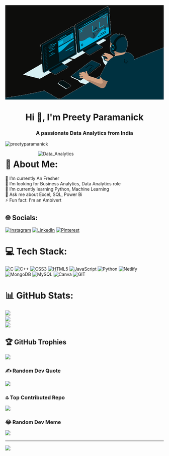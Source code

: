 <img align="center" alt="Data_Analytics" width="1000px" src="https://raw.githubusercontent.com/Potential17/Potential17/master/user%20(2).gif">
<h1 align="center">Hi 👋, I'm Preety Paramanick</h1>
<h3 align="center">A passionate Data Analytics from India</h3>
<p align="left"> <img src="https://komarev.com/ghpvc/?username=preetyparamanick&label=Profile%20views&color=0e75b6&style=flat" alt="preetyparamanick" /> </p>

<img align="right" alt="Data_Analytics" width="400px" src="https://miro.medium.com/v2/resize:fit:679/1*DsIpnvUFCtKFEXCWLx3g5Q.gif">

# 💫 About Me:
🔭 I’m currently An Fresher<br>🤝 I’m looking for Business Analytics, Data Analytics role<br>🌱 I’m currently learning Python, Machine Learning<br>💬 Ask me about Excel, SQL, Power Bi<br>⚡ Fun fact: I'm an Ambivert
  


## 🌐 Socials:
<p align="center">
  
[![Instagram](https://img.shields.io/badge/Instagram-%23E4405F.svg?logo=Instagram&logoColor=white)](https://instagram.com/rocking_rima) [![LinkedIn](https://img.shields.io/badge/LinkedIn-%230077B5.svg?logo=linkedin&logoColor=white)](https://linkedin.com/in/preety-paramanick-9863b11b4) [![Pinterest](https://img.shields.io/badge/Pinterest-%23E60023.svg?logo=Pinterest&logoColor=white)](https://pinterest.com/@preetyparamanick2019) 
</p>

# 💻 Tech Stack:
<p align="center">
  
![C](https://img.shields.io/badge/c-%2300599C.svg?style=plastic&logo=c&logoColor=white) ![C++](https://img.shields.io/badge/c++-%2300599C.svg?style=plastic&logo=c%2B%2B&logoColor=white) ![CSS3](https://img.shields.io/badge/css3-%231572B6.svg?style=plastic&logo=css3&logoColor=white) ![HTML5](https://img.shields.io/badge/html5-%23E34F26.svg?style=plastic&logo=html5&logoColor=white) ![JavaScript](https://img.shields.io/badge/javascript-%23323330.svg?style=plastic&logo=javascript&logoColor=%23F7DF1E) ![Python](https://img.shields.io/badge/python-3670A0?style=plastic&logo=python&logoColor=ffdd54) ![Netlify](https://img.shields.io/badge/netlify-%23000000.svg?style=plastic&logo=netlify&logoColor=#00C7B7) ![MongoDB](https://img.shields.io/badge/MongoDB-%234ea94b.svg?style=plastic&logo=mongodb&logoColor=white) ![MySQL](https://img.shields.io/badge/mysql-%2300000f.svg?style=plastic&logo=mysql&logoColor=white) ![Canva](https://img.shields.io/badge/Canva-%2300C4CC.svg?style=plastic&logo=Canva&logoColor=white) ![GIT](https://img.shields.io/badge/Git-fc6d26?style=plastic&logo=git&logoColor=white)
</p>

# 📊 GitHub Stats:
<p align="center">
  
![](https://github-readme-stats.vercel.app/api?username=PreetyParamanick&theme=dark&hide_border=false&include_all_commits=false&count_private=false)<br/>
![](https://github-readme-streak-stats.herokuapp.com/?user=PreetyParamanick&theme=dark&hide_border=false)<br/>
![](https://github-readme-stats.vercel.app/api/top-langs/?username=PreetyParamanick&theme=dark&hide_border=false&include_all_commits=false&count_private=false&layout=compact)
</p>

## 🏆 GitHub Trophies
<p align="center">
  
![](https://github-profile-trophy.vercel.app/?username=PreetyParamanick&theme=onedark&no-frame=false&no-bg=true&margin-w=4)
</p>

### ✍️ Random Dev Quote
<p align="center">
  
![](https://quotes-github-readme.vercel.app/api?type=vetical&theme=tokyonight)
</p>

### 🔝 Top Contributed Repo
![](https://github-contributor-stats.vercel.app/api?username=PreetyParamanick&limit=5&theme=dracula&combine_all_yearly_contributions=true)

### 😂 Random Dev Meme
<img src='https://randommeme-five.vercel.app/' style="height: 400px;"/>

---
[![](https://visitcount.itsvg.in/api?id=PreetyParamanick&icon=5&color=12)](https://visitcount.itsvg.in)

</p>
